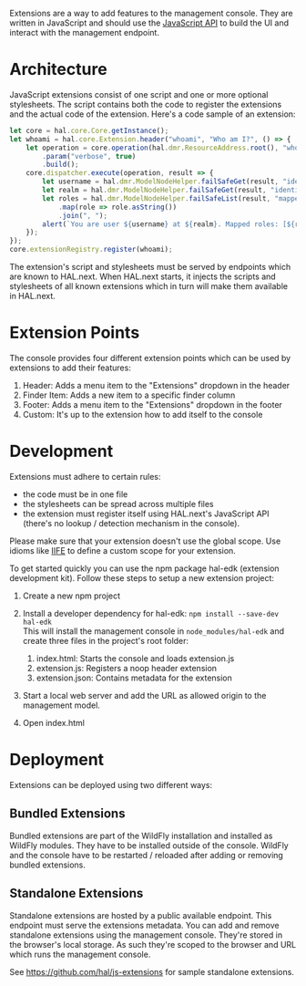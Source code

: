 Extensions are a way to add features to the management console. They are written in JavaScript and should use the [JavaScript API](https://cdn.rawgit.com/hal/hal.next/esdoc/index.html) to build the UI and interact with the management endpoint.  
 
# Architecture

JavaScript extensions consist of one script and one or more optional stylesheets. The script contains both the code to register the extensions and the actual code of the extension. Here's a code sample of an extension:

```js
let core = hal.core.Core.getInstance();
let whoami = hal.core.Extension.header("whoami", "Who am I?", () => {
    let operation = core.operation(hal.dmr.ResourceAddress.root(), "whoami")
        .param("verbose", true)
        .build();
    core.dispatcher.execute(operation, result => {
        let username = hal.dmr.ModelNodeHelper.failSafeGet(result, "identity/username").asString();
        let realm = hal.dmr.ModelNodeHelper.failSafeGet(result, "identity/realm").asString();
        let roles = hal.dmr.ModelNodeHelper.failSafeList(result, "mapped-roles")
            .map(role => role.asString())
            .join(", ");
        alert(`You are user ${username} at ${realm}. Mapped roles: [${roles}].`);
    });
});
core.extensionRegistry.register(whoami);
```

The extension's script and stylesheets must be served by endpoints which are known to HAL.next. When HAL.next starts, it injects the scripts and stylesheets of all known extensions which in turn will make them available in HAL.next.

# Extension Points

The console provides four different extension points which can be used by extensions to add their features:
 
1. Header: Adds a menu item to the "Extensions" dropdown in the header
1. Finder Item: Adds a new item to a specific finder column
1. Footer: Adds a menu item to the "Extensions" dropdown in the footer
1. Custom: It's up to the extension how to add itself to the console

# Development 

Extensions must adhere to certain rules:

- the code must be in one file
- the stylesheets can be spread across multiple files
- the extension must register itself using HAL.next's JavaScript API (there's no lookup / detection mechanism in the console).

Please make sure that your extension doesn't use the global scope. Use idioms like [IIFE](https://en.wikipedia.org/wiki/Immediately-invoked_function_expression) to define a custom scope for your extension.

To get started quickly you can use the npm package hal-edk (extension development kit). Follow these steps to setup a new extension project:

1. Create a new npm project
1. Install a developer dependency for hal-edk: `npm install --save-dev hal-edk`  
   This will install the management console in `node_modules/hal-edk` and create three files in the project's root folder:
   
    1. index.html: Starts the console and loads extension.js
    1. extension.js: Registers a noop header extension
    1. extension.json: Contains metadata for the extension
    
1. Start a local web server and add the URL as allowed origin to the management model.
1. Open index.html

# Deployment

Extensions can be deployed using two different ways:

## Bundled Extensions

Bundled extensions are part of the WildFly installation and installed as WildFly modules. They have to be installed outside of the console. WildFly and the console have to be restarted / reloaded after adding or removing bundled extensions.

## Standalone Extensions

Standalone extensions are hosted by a public available endpoint. This endpoint must serve the extensions metadata. You can add and remove standalone extensions using the management console. They're stored in the browser's local storage. As such they're scoped to the browser and URL which runs the management console.

See https://github.com/hal/js-extensions for sample standalone extensions.
